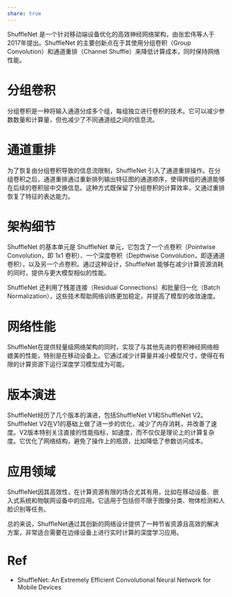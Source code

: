 ```yaml
---
share: true
---
```


ShuffleNet 是一个针对移动端设备优化的高效神经网络架构，由张宏伟等人于2017年提出。ShuffleNet 的主要创新点在于其使用分组卷积（Group Convolution）和通道重排（Channel Shuffle）来降低计算成本，同时保持网络性能。

# 分组卷积

分组卷积是一种将输入通道分成多个组，每组独立进行卷积的技术。它可以减少参数数量和计算量，但也减少了不同通道组之间的信息流。

# 通道重排

为了恢复由分组卷积导致的信息流限制，ShuffleNet 引入了通道重排操作。在分组卷积之后，通道重排通过重新排列输出特征图的通道顺序，使得跨组的通道能够在后续的卷积层中交换信息。这种方式既保留了分组卷积的计算效率，又通过重排恢复了特征的表达能力。

# 架构细节

ShuffleNet 的基本单元是 ShuffleNet 单元，它包含了一个点卷积（Pointwise Convolution，即 1x1 卷积）、一个深度卷积（Depthwise Convolution，即逐通道卷积），以及另一个点卷积。通过这种设计，ShuffleNet 能够在减少计算资源消耗的同时，提供与更大模型相似的性能。

ShuffleNet 还利用了残差连接（Residual Connections）和批量归一化（Batch Normalization），这些技术帮助网络训练更加稳定，并提高了模型的收敛速度。

# 网络性能

ShuffleNet在提供轻量级网络架构的同时，实现了与其他先进的卷积神经网络相媲美的性能，特别是在移动设备上。它通过减少计算量并减小模型尺寸，使得在有限的计算资源下运行深度学习模型成为可能。

# 版本演进

ShuffleNet经历了几个版本的演进，包括ShuffleNet V1和ShuffleNet V2。ShuffleNet V2在V1的基础上做了进一步的优化，减少了内存消耗，并改善了速度。V2版本特别关注直接的性能指标，如速度，而不仅仅是理论上的计算复杂度。它优化了网络结构，避免了操作上的瓶颈，比如降低了参数访问成本。

# 应用领域

ShuffleNet因其高效性，在计算资源有限的场合尤其有用，比如在移动设备、嵌入式系统和物联网设备中的应用。它适用于包括但不限于图像分类、物体检测和人脸识别等任务。

总的来说，ShuffleNet通过其创新的网络设计提供了一种节省资源且高效的解决方案，非常适合需要在边缘设备上进行实时计算的深度学习应用。

# Ref

- ShuffleNet: An Extremely Efficient Convolutional Neural Network for Mobile Devices